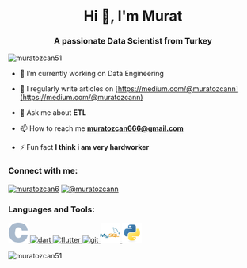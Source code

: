 <h1 align="center">Hi 👋, I'm Murat</h1>
<h3 align="center">A passionate Data Scientist from Turkey</h3>

<p align="left"> <img src="https://komarev.com/ghpvc/?username=muratozcan51&label=Profile%20views&color=0e75b6&style=flat" alt="muratozcan51" /> </p>

- 🔭 I’m currently working on Data Engineering

- 📝 I regularly write articles on [https://medium.com/@muratozcann](https://medium.com/@muratozcann)

- 💬 Ask me about **ETL**

- 📫 How to reach me **muratozcan666@gmail.com**

- ⚡ Fun fact **I think i am very hardworker**

<h3 align="left">Connect with me:</h3>
<p align="left">
<a href="https://linkedin.com/in/muratozcan6" target="blank"><img align="center" src="https://raw.githubusercontent.com/rahuldkjain/github-profile-readme-generator/master/src/images/icons/Social/linked-in-alt.svg" alt="muratozcan6" height="30" width="40" /></a>
<a href="https://medium.com/@muratozcann" target="blank"><img align="center" src="https://raw.githubusercontent.com/rahuldkjain/github-profile-readme-generator/master/src/images/icons/Social/medium.svg" alt="@muratozcann" height="30" width="40" /></a>
</p>

<h3 align="left">Languages and Tools:</h3>
<p align="left"> <a href="https://www.cprogramming.com/" target="_blank" rel="noreferrer"> <img src="https://raw.githubusercontent.com/devicons/devicon/master/icons/c/c-original.svg" alt="c" width="40" height="40"/> </a> <a href="https://dart.dev" target="_blank" rel="noreferrer"> <img src="https://www.vectorlogo.zone/logos/dartlang/dartlang-icon.svg" alt="dart" width="40" height="40"/> </a> <a href="https://flutter.dev" target="_blank" rel="noreferrer"> <img src="https://www.vectorlogo.zone/logos/flutterio/flutterio-icon.svg" alt="flutter" width="40" height="40"/> </a> <a href="https://git-scm.com/" target="_blank" rel="noreferrer"> <img src="https://www.vectorlogo.zone/logos/git-scm/git-scm-icon.svg" alt="git" width="40" height="40"/> </a> <a href="https://www.mysql.com/" target="_blank" rel="noreferrer"> <img src="https://raw.githubusercontent.com/devicons/devicon/master/icons/mysql/mysql-original-wordmark.svg" alt="mysql" width="40" height="40"/> </a> <a href="https://www.python.org" target="_blank" rel="noreferrer"> <img src="https://raw.githubusercontent.com/devicons/devicon/master/icons/python/python-original.svg" alt="python" width="40" height="40"/> </a> </p>

<p><img align="center" src="https://github-readme-stats.vercel.app/api/top-langs?username=muratozcan51&show_icons=true&locale=en&layout=compact" alt="muratozcan51" /></p>
